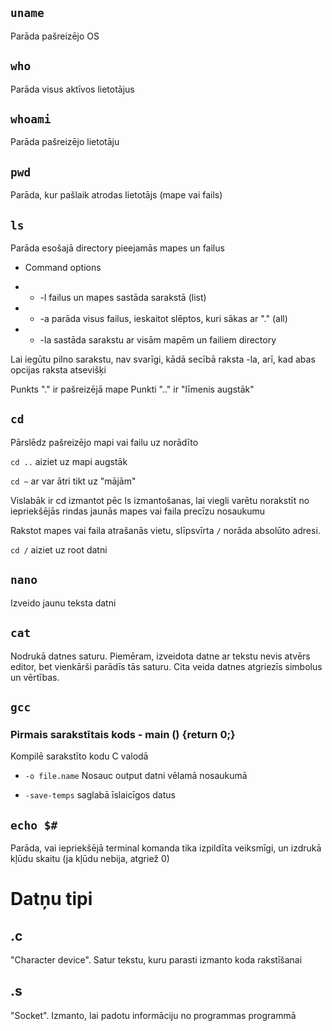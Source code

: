 ## ```uname```

Parāda pašreizējo OS

## ```who```

Parāda visus aktīvos lietotājus 

## ```whoami```

Parāda pašreizējo lietotāju

## ```pwd```

Parāda, kur pašlaik atrodas lietotājs (mape vai fails)

## ```ls```

Parāda esošajā directory pieejamās mapes un failus

- Command options

- - -l failus un mapes sastāda sarakstā (list)
- - -a parāda visus failus, ieskaitot slēptos, kuri sākas ar "." (all) 
- - -la sastāda sarakstu ar visām mapēm un failiem directory 

Lai iegūtu pilno sarakstu, nav svarīgi, kādā secībā raksta -la, arī, kad abas opcijas raksta atsevišķi

Punkts "." ir pašreizējā mape
Punkti ".." ir "līmenis augstāk"

## ```cd```

Pārslēdz pašreizējo mapi vai failu uz norādīto

```cd ..``` aiziet uz mapi augstāk

```cd ~``` ar var ātri tikt uz "mājām"

Vislabāk ir cd izmantot pēc ls izmantošanas, lai viegli varētu norakstīt no iepriekšējās rindas jaunās mapes vai faila precīzu nosaukumu

Rakstot mapes vai faila atrašanās vietu, slīpsvīrta ```/``` norāda absolūto adresi. 

```cd /``` aiziet uz root datni

## ```nano```

Izveido jaunu teksta datni

## ```cat```

Nodrukā datnes saturu. Piemēram, izveidota datne ar tekstu nevis atvērs editor, bet vienkārši parādīs tās saturu. Cita veida datnes atgriezīs simbolus un vērtības.

## ```gcc```

### Pirmais sarakstītais kods - main () {return 0;}

Kompilē sarakstīto kodu C valodā

- ```-o file.name``` Nosauc output datni vēlamā nosaukumā

- ```-save-temps``` saglabā īslaicīgos datus

## ```echo $#```

Parāda, vai iepriekšējā terminal komanda tika izpildīta veiksmīgi, un izdrukā kļūdu skaitu (ja kļūdu nebija, atgriež 0)

# Datņu tipi

## .c

"Character device". Satur tekstu, kuru parasti izmanto koda rakstīšanai

## .s

"Socket". Izmanto, lai padotu informāciju no programmas programmā
